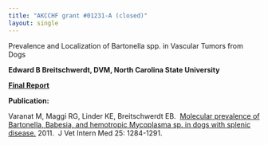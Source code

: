 ```yaml
---
title: "AKCCHF grant #01231-A (closed)"
layout: single
---
```


Prevalence and Localization of Bartonella spp. in Vascular Tumors from
Dogs

**Edward B Breitschwerdt, DVM, North Carolina State University**

[**Final Report**](</files/1231-A EY1 FINAL Summary.pdf>)

**Publication:**

Varanat M, Maggi RG, Linder KE, Breitschwerdt EB.  [Molecular prevalence
of Bartonella, Babesia, and hemotropic Mycoplasma sp. in dogs with
splenic disease.](http://www.ncbi.nlm.nih.gov/pubmed/22092618) 2011.  J
Vet Intern Med 25: 1284-1291.
